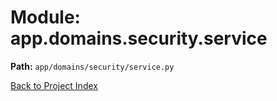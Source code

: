 # Module: app.domains.security.service

**Path:** `app/domains/security/service.py`

[Back to Project Index](../../../../index.md)
